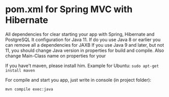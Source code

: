 # pom.xml for Spring MVC with Hibernate

All dependencies for clear starting your app with Spring, Hibernate and PostgreSQL
It configuration for Java 11. If do you use Java 8 or earlier you can remove all a dependencies for JAXB
If you use Java 9 and later, but not 11, you should change Java version in properties for build and compile.
Also change Main-Class name on properties for your 

If you have't maven, please install him. Example for Ubuntu: `sudo apt-get install maven`

For compile and start you app, just write in console (in project folder): 
```
mvn compile exec:java
```
